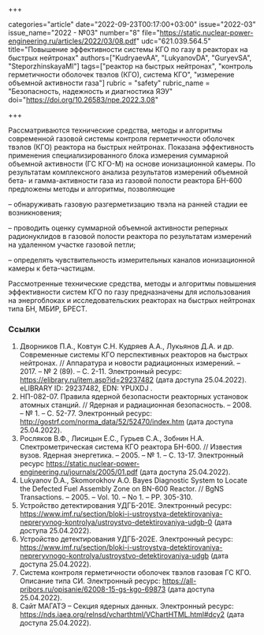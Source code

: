 +++

categories="article"
date="2022-09-23T00:17:00+03:00"
issue="2022-03"
issue_name="2022 - №03"
number="8"
file="https://static.nuclear-power-engineering.ru/articles/2022/03/08.pdf"
udc="621.039.564.5"
title="Повышение эффективности системы КГО по газу в реакторах на быстрых нейтронах"
authors=["KudryaevAA", "LukyanovDA", "GuryevSA", "SteporzhinskayaMI"]
tags=["реактор на быстрых нейтронах", "контроль герметичности оболочек твэлов (КГО), система КГО", "измерение объемной активности газа"]
rubric = "safety"
rubric_name = "Безопасность, надежность и диагностика ЯЭУ"
doi="https://doi.org/10.26583/npe.2022.3.08"

+++

Рассматриваются технические средства, методы и алгоритмы современной газовой системы контроля герметичности оболочек твэлов (КГО) реактора на быстрых нейтронах. Показана эффективность применения специализированного блока измерения суммарной объемной активности (ГС КГО-М) на основе ионизационной камеры. По результатам комплексного анализа результатов измерений объемной бета- и гамма-активности газа из газовой полости реактора БН-600 предложены методы и алгоритмы, позволяющие

– обнаруживать газовую разгерметизацию твэла на ранней стадии ее возникновения;

– проводить оценку суммарной объемной активности реперных радионуклидов в газовой полости реактора по результатам измерений на удаленном участке газовой петли;

– определять чувствительность измерительных каналов ионизационной камеры к бета-частицам.

Рассмотренные технические средства, методы и алгоритмы повышения эффективности систем КГО по газу предназначены для использования на энергоблоках и исследовательских реакторах на быстрых нейтронах типа БН, МБИР, БРЕСТ.

### Ссылки

1. Дворников П.А., Ковтун С.Н. Кудряев А.А., Лукьянов Д.А. и др. Современные системы КГО перспективных реакторов на быстрых нейтронах. // Аппаратура и новости радиационных измерений. – 2017. – № 2 (89). – С. 2-11. Электронный ресурс: https://elibrary.ru/item.asp?id=29237482 (дата доступа 25.04.2022). eLIBRARY ID: 29237482, EDN: YPUXDJ .
2. НП-082-07. Правила ядерной безопасности реакторных установок атомных станций. // Ядерная и радиационная безопасность. – 2008. – № 1. – С. 52-77. Электронный ресурс: http://gostrf.com/norma_data/52/52470/index.htm (дата доступа 25.04.2022).
3. Росляков В.Ф., Лисицын Е.С., Гурьев С.А., Зобнин Н.А. Спектрометрическая система КГО реактора БН-600. // Известия вузов. Ядерная энергетика. – 2005. – № 1. – С. 13-17. Электронный ресурс https://static.nuclear-power-engineering.ru/journals/2005/01.pdf (дата доступа 25.04.2022).
4. Lukyanov D.A., Skomorokhov A.O. Bayes Diagnostic System to Locate the Defected Fuel Assembly Zone on BN-600 Reactor. // BgNS Transactions. – 2005. – Vol. 10. – No 1. – PP. 305-310.
5. Устройство детектирования УДГБ-201Е. Электронный ресурс: https://www.imf.ru/section/bloki-i-ustroystva-detektirovaniya-nepreryvnog-kontrolya/ustroystvo-detektirovaniya-udgb-0 (дата доступа 25.04.2022).
6. Устройство детектирования УДГБ-202Е. Электронный ресурс: https://www.imf.ru/section/bloki-i-ustroystva-detektirovaniya-nepreryvnogo-kontrolya/ustroystvo-detektirovaniya-udgb (дата доступа 25.04.2022).
7. Система контроля герметичности оболочек твэлов газовая ГС КГО. Описание типа СИ. Электронный ресурс: https://all-pribors.ru/opisanie/62008-15-gs-kgo-69873 (дата доступа 25.04.2022).
8. Сайт МАГАТЭ – Секция ядерных данных. Электронный ресурс: https://nds.iaea.org/relnsd/vcharthtml/VChartHTML.html#dcy2 (дата доступа 25.04.2022).